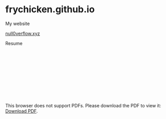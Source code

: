 # frychicken.github.io

My website 

[null0verflow.xyz](null0verflow.xyz)

Resume 

<object data="/2023Resume.pdf" type="application/pdf" width="700px" height="700px">
    <embed src="/2023Resume.pdf">
        <p>This browser does not support PDFs. Please download the PDF to view it: <a href="http://yoursite.com/the.pdf">Download PDF</a>.</p>
    </embed>
</object>

